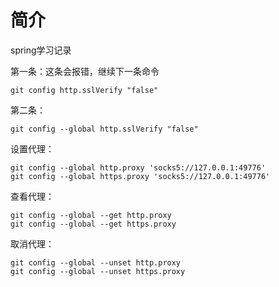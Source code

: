 # 简介

spring学习记录

第一条：这条会报错，继续下一条命令

```shell
git config http.sslVerify "false"
```

第二条：

```shell
git config --global http.sslVerify "false"
```

设置代理：

```
git config --global http.proxy 'socks5://127.0.0.1:49776' 
git config --global https.proxy 'socks5://127.0.0.1:49776'
```

查看代理：

```
git config --global --get http.proxy
git config --global --get https.proxy
```

取消代理：

```
git config --global --unset http.proxy
git config --global --unset https.proxy
```